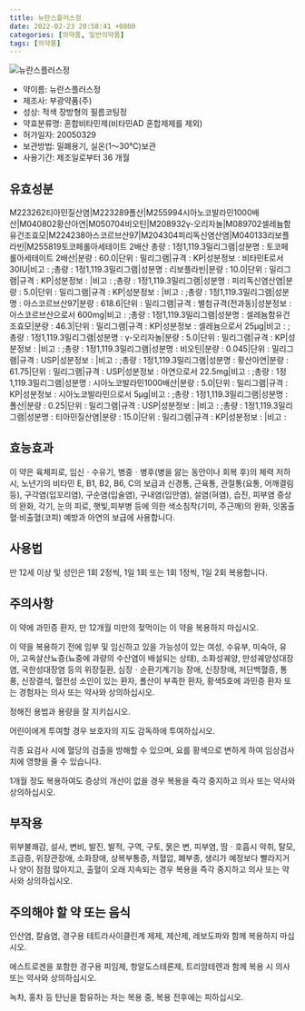 ```yaml
---
title: 뉴란스플러스정
date: 2022-02-23 20:58:41 +0800
categories: [의약품, 일반의약품]
tags: [의약품]
---
```

![뉴란스플러스정](https://nedrug.mfds.go.kr/pbp/cmn/itemImageDownload/151914121291300050)

- 약이름: 뉴란스플러스정
- 제조사: 부광약품(주)
- 성상: 적색 장방형의 필름코팅정
- 약효분류명: 혼합비타민제(비타민AD 혼합제제를 제외)
- 허가일자: 20050329
- 보관방법: 밀폐용기, 실온(1～30℃)보관
- 사용기간: 제조일로부터 36 개월
## 유효성분
M223262티아민질산염|M223289폴산|M255994시아노코발라민1000배산|M040802황산아연|M050704비오틴|M208932γ-오리자놀|M089702셀레늄함유건조효모|M224238아스코르브산97|M204304피리독신염산염|M040133리보플라빈|M255819토코페롤아세테이트 2배산
총량 : 1정1,119.3밀리그램|성분명 : 토코페롤아세테이트 2배산|분량 : 60.0|단위 : 밀리그램|규격 : KP|성분정보 : 비타민E로서 30IU|비고 : ;총량 : 1정1,119.3밀리그램|성분명 : 리보플라빈|분량 : 10.0|단위 : 밀리그램|규격 : KP|성분정보 : |비고 : ;총량 : 1정1,119.3밀리그램|성분명 : 피리독신염산염|분량 : 5.0|단위 : 밀리그램|규격 : KP|성분정보 : |비고 : ;총량 : 1정1,119.3밀리그램|성분명 : 아스코르브산97|분량 : 618.6|단위 : 밀리그램|규격 : 별첨규격(전과동)|성분정보 : 아스코르브산으로서 600mg|비고 : ;총량 : 1정1,119.3밀리그램|성분명 : 셀레늄함유건조효모|분량 : 46.3|단위 : 밀리그램|규격 : KP|성분정보 : 셀레늄으로서 25μg|비고 : ;총량 : 1정1,119.3밀리그램|성분명 : γ-오리자놀|분량 : 5.0|단위 : 밀리그램|규격 : KP|성분정보 : |비고 : ;총량 : 1정1,119.3밀리그램|성분명 : 비오틴|분량 : 0.045|단위 : 밀리그램|규격 : USP|성분정보 : |비고 : ;총량 : 1정1,119.3밀리그램|성분명 : 황산아연|분량 : 61.75|단위 : 밀리그램|규격 : USP|성분정보 : 아연으로서 22.5mg|비고 : ;총량 : 1정1,119.3밀리그램|성분명 : 시아노코발라민1000배산|분량 : 5.0|단위 : 밀리그램|규격 : KP|성분정보 : 시아노코발라민으로서 5μg|비고 : ;총량 : 1정1,119.3밀리그램|성분명 : 폴산|분량 : 0.25|단위 : 밀리그램|규격 : USP|성분정보 : |비고 : ;총량 : 1정1,119.3밀리그램|성분명 : 티아민질산염|분량 : 15.0|단위 : 밀리그램|규격 : KP|성분정보 : |비고 :
## 효능효과
이 약은 육체피로, 임신ㆍ수유기, 병중ㆍ병후(병을 앓는 동안이나 회복 후)의 체력 저하 시, 노년기의 비타민 E, B1, B2, B6, C의 보급과 신경통, 근육통, 관절통(요통, 어깨결림 등), 구각염(입꼬리염), 구순염(입술염), 구내염(입안염), 설염(혀염), 습진, 피부염 증상의 완화, 각기, 눈의 피로, 햇빛,피부병 등에 의한 색소침착(기미, 주근깨)의 완화, 잇몸출혈·비출혈(코피) 예방과 아연의 보급에 사용합니다.

## 사용법
만 12세 이상 및 성인은 1회 2정씩, 1일 1회 또는 1회 1정씩, 1일 2회 복용합니다.

## 주의사항
이 약에 과민증 환자, 만 12개월 미만의 젖먹이는 이 약을 복용하지 마십시오.

이 약을 복용하기 전에 임부 및 임신하고 있을 가능성이 있는 여성, 수유부, 미숙아, 유아, 고옥살산뇨증(뇨중에 과량의 수산염이 배설되는 상태), 소화성궤양, 만성궤양성대장염, 국한성대장염 등의 위장질환, 심장ㆍ순환기계기능 장애, 신장장애, 저단백혈증, 통풍, 신장결석, 혈전성 소인이 있는 환자, 폴산이 부족한 환자, 황색5호에 과민증 환자 또는 경험자는 의사 또는 약사와 상의하십시오.

정해진 용법과 용량을 잘 지키십시오.

어린이에게 투여할 경우 보호자의 지도 감독하에 투여하십시오.

각종 요검사 시에 혈당의 검출을 방해할 수 있으며, 요를 황색으로 변하게 하여 임상검사치에 영향을 줄 수 있습니다.

1개월 정도 복용하여도 증상의 개선이 없을 경우 복용을 즉각 중지하고 의사 또는 약사와 상의하십시오.

## 부작용
위부불쾌감, 설사, 변비, 발진, 발적, 구역, 구토, 묽은 변, 피부염, 땀ㆍ호흡시 악취, 탈모, 조급증, 위장관장애, 소화장애, 상복부통증, 저혈압, 폐부종, 생리가 예정보다 빨라지거나 양이 점점 많아지고, 출혈이 오래 지속되는 경우 복용을 즉각 중지하고 의사 또는 약사와 상의하십시오.

## 주의해야 할 약 또는 음식
인산염, 칼슘염, 경구용 테트라사이클린계 제제, 제산제, 레보도파와 함께 복용하지 마십시오.

에스트로겐을 포함한 경구용 피임제, 항알도스테론제, 트리암테렌과 함께 복용 시 의사 또는 약사와 상의하십시오.

녹차, 홍차 등 탄닌을 함유하는 차는 복용 중, 복용 전후에는 피하십시오.

